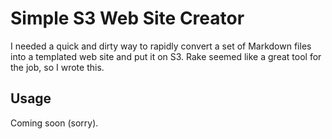 # Simple S3 Web Site Creator

I needed a quick and dirty way to rapidly convert a set of Markdown files into
a templated web site and put it on S3. Rake seemed like a great tool for the
job, so I wrote this.

## Usage

Coming soon (sorry).

